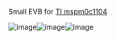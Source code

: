 Small EVB for [TI mspm0c1104](https://www.ti.com/lit/ds/symlink/mspm0c1104.pdf)

![image](https://github.com/user-attachments/assets/2af1992a-2e6b-4470-9a9f-3652500377c3)![image](https://github.com/user-attachments/assets/f4addde0-f1fb-4942-a139-f9df258a7dd3)![image](https://github.com/user-attachments/assets/46d54e4e-a672-4304-8168-2a04d9e76f9f)
